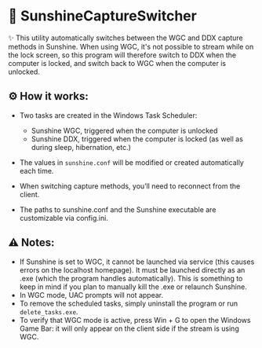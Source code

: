 # 🚀 SunshineCaptureSwitcher
✨ This utility automatically switches between the WGC and DDX capture methods in Sunshine.
When using WGC, it's not possible to stream while on the lock screen, so this program will therefore switch to DDX when the computer is locked, and switch back to WGC when the computer is unlocked.

## ⚙️ How it works:
- Two tasks are created in the Windows Task Scheduler:
  - Sunshine WGC, triggered when the computer is unlocked
  - Sunshine DDX, triggered when the computer is locked (as well as during sleep, hibernation, etc.)

- The values in `sunshine.conf` will be modified or created automatically each time.
- When switching capture methods, you’ll need to reconnect from the client.
- The paths to sunshine.conf and the Sunshine executable are customizable via config.ini.

## ⚠️ Notes:
- If Sunshine is set to WGC, it cannot be launched via service (this causes errors on the localhost homepage).
It must be launched directly as an .exe (which the program handles automatically). This is something to keep in mind if you plan to manually kill the .exe or relaunch Sunshine.
- In WGC mode, UAC prompts will not appear.
- To remove the scheduled tasks, simply uninstall the program or run `delete_tasks.exe`.
- To verify that WGC mode is active, press Win + G to open the Windows Game Bar: it will only appear on the client side if the stream is using WGC.
